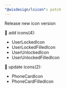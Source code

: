 ```yaml
---
"@wisdesign/lsicon": patch
---
```


Release new icon version

🚀 add icons(4):

  - UserLockedIcon
  - UserLockedFilledIcon
  - UserUnlockedIcon
  - UserUnlockedFilledIcon

🔄 update icons(2):

  - PhoneCardIcon
  - PhoneCardFilledIcon

